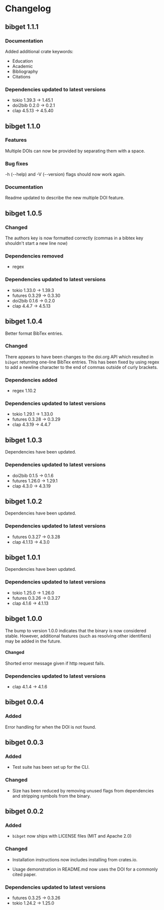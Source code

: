 # Changelog

## bibget 1.1.1

### Documentation

Added additional crate keywords: 
* Education
* Academic
* Bibliography
* Citations

### Dependencies updated to latest versions

* tokio 1.39.3 -> 1.45.1
* doi2bib 0.2.0 -> 0.2.1
* clap 4.5.13 ->  4.5.40

## bibget 1.1.0

### Features

Multiple DOIs can now be provided by separating them with a space.

### Bug fixes

-h (--help) and -V (--version) flags should now work again.

### Documentation

Readme updated to describe the new multiple DOI feature. 

## bibget 1.0.5

### Changed

The authors key is now formatted correctly (commas in a bibtex key shouldn't
start a new line now)

### Dependencies removed 

* regex 

### Dependencies updated to latest versions

* tokio 1.33.0 -> 1.39.3
* futures  0.3.29 -> 0.3.30
* doi2bib 0.1.6 -> 0.2.0
* clap 4.4.7 -> 4.5.13 

## bibget 1.0.4

Better format BibTex entries. 

### Changed

There appears to have been changes to the doi.org API which resulted in 
`bibget` returning one-line BibTex entries. This has been fixed by using regex
to add a newline character to the end of commas outside of curly brackets. 

### Dependencies added

* regex 1.10.2

### Dependencies updated to latest versions

* tokio 1.29.1 -> 1.33.0
* futures  0.3.28 -> 0.3.29
* clap 4.3.19 -> 4.4.7

## bibget 1.0.3

Dependencies have been updated.

### Dependencies updated to latest versions

* doi2bib 0.1.5 -> 0.1.6
* futures 1.26.0 -> 1.29.1
* clap 4.3.0 -> 4.3.19

## bibget 1.0.2

Dependencies have been updated.

### Dependencies updated to latest versions

* futures 0.3.27 -> 0.3.28
* clap 4.1.13 -> 4.3.0

## bibget 1.0.1

Dependencies have been updated.

### Dependencies updated to latest versions

* tokio 1.25.0 -> 1.26.0
* futures 0.3.26 -> 0.3.27
* clap 4.1.6 -> 4.1.13

## bibget 1.0.0

The bump to version 1.0.0 indicates that the binary is now considered
stable. However, additional features (such as resolving other identifiers) may
be added in the future. 

#### Changed

Shorted error message given if http request fails. 

### Dependencies updated to latest versions

* clap 4.1.4 -> 4.1.6

## bibget 0.0.4

### Added

Error handling for when the DOI is not found.

## bibget 0.0.3

### Added 

* Test suite has been set up for the CLI. 

### Changed 

* Size has been reduced by removing unused flags from dependencies and stripping symbols from the binary.

## bibget 0.0.2

### Added 

* `bibget` now ships with LICENSE files (MIT and Apache 2.0)

### Changed 

* Installation instructions now includes installing from crates.io.

* Usage demonstration in README.md now uses the DOI for a commonly cited paper. 

### Dependencies updated to latest versions

* futures 0.3.25 -> 0.3.26
* tokio 1.24.2 -> 1.25.0
